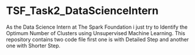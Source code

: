 # TSF_Task2_DataScienceIntern
As the Data Science Intern at The Spark Foundation i just try to Identify the Optimum Number of Clusters using Unsupervised Machine Learning.
This repository contains two code file first one is with Detailed Step and another one with Shorter Step.
